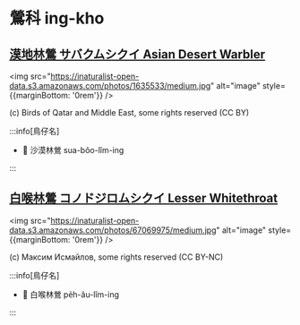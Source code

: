 # 鶯科 ing-kho

## [漠地林鶯 サバクムシクイ Asian Desert Warbler](https://ebird.org/species/asdwar1)

<img src="https://inaturalist-open-data.s3.amazonaws.com/photos/1635533/medium.jpg" alt="image" style={{marginBottom: '0rem'}} />

<p className="image-caption">
(c) Birds of Qatar and Middle East, some rights reserved (CC BY)
</p>

:::info[鳥仔名]

- 🎯 沙漠林鶯 sua-bôo-lîm-ing

:::

## [白喉林鶯 コノドジロムシクイ Lesser Whitethroat](https://ebird.org/species/leswhi4)

<img src="https://inaturalist-open-data.s3.amazonaws.com/photos/67069975/medium.jpg" alt="image" style={{marginBottom: '0rem'}} />

<p className="image-caption">
(c) Максим Исмайлов, some rights reserved (CC BY-NC)
</p>

:::info[鳥仔名]

- 🎯 白喉林鶯 pe̍h-âu-lîm-ing

:::
